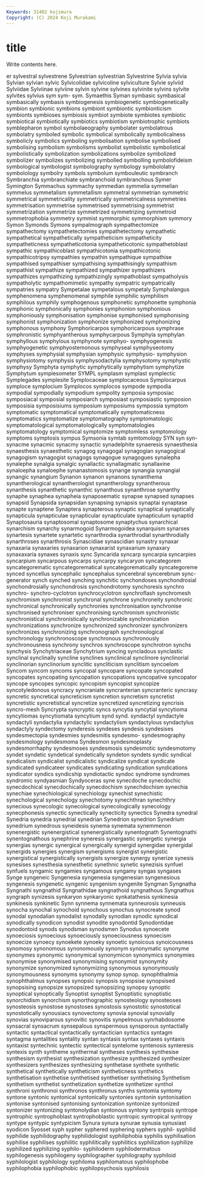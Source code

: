 ```yaml
---
Keywords: 31402 kojimura
Copyright: (C) 2024 Koji Murakami
---
```


# title

Write contents here.



er sylvestral sylvestrene Sylvestrian sylvestrian Sylvestrine
Sylvia sylvia Sylvian sylvian sylvic Sylvicolidae sylvicoline sylviculture Sylvie sylviid
Sylviidae Sylviinae sylviine sylvin sylvine sylvines sylvinite sylvins sylvite sylvites
sylvius sym sym- sym. Symaethis Syman symbasic symbasical symbasically symbasis
symbiogenesis symbiogenetic symbiogenetically symbion symbionic symbions symbiont symbiontic symbionticism symbionts
symbioses symbiosis symbiot symbiote symbiotes symbiotic symbiotical symbiotically symbiotics symbiotism
symbiotrophic symbiots symblepharon symbol symbolaeography symbolater symbolatrous symbolatry symboled symbolic
symbolical symbolically symbolicalness symbolicly symbolics symboling symbolisation symbolise symbolised symbolising
symbolism symbolisms symbolist symbolistic symbolistical symbolistically symbolization symbolizations symbolize symbolized
symbolizer symbolizes symbolizing symbolled symbolling symbolofideism symbological symbologist symbolography symbology
symbololatry symbolology symbolry symbols symbolum symbouleutic symbranch Symbranchia symbranchiate symbranchoid
symbranchous Symer Symington Symmachus symmachy symmedian symmelia symmelian symmelus symmetalism
symmetallism symmetral symmetrian symmetric symmetrical symmetricality symmetrically symmetricalness symmetries symmetrisation
symmetrise symmetrised symmetrising symmetrist symmetrization symmetrize symmetrized symmetrizing symmetroid symmetrophobia
symmetry symmist symmorphic symmorphism symmory Symon Symonds Symons sympalmograph sympathectomize
sympathectomy sympathetectomies sympathetectomy sympathetic sympathetical sympathetically sympatheticism sympatheticity sympatheticness sympatheticotonia
sympatheticotonic sympathetoblast sympathic sympathicoblast sympathicotonia sympathicotonic sympathicotripsy sympathies sympathin sympathique
sympathise sympathised sympathiser sympathising sympathisingly sympathism sympathist sympathize sympathized sympathizer
sympathizers sympathizes sympathizing sympathizingly sympathoblast sympatholysis sympatholytic sympathomimetic sympathy sympatric
sympatrically sympatries sympatry Sympetalae sympetalous sympetaly Symphalangus symphenomena symphenomenal symphile
symphilic symphilism symphilous symphily symphogenous symphonetic symphonette symphonia symphonic symphonically
symphonies symphonion symphonious symphoniously symphonisation symphonise symphonised symphonising symphonist symphonization
symphonize symphonized symphonizing symphonous symphony Symphoricarpos symphoricarpous symphrase symphronistic symphyantherous
symphycarpous Symphyla symphylan symphyllous symphylous symphynote symphyo- symphyogenesis symphyogenetic symphyostemonous
symphyseal symphyseotomy symphyses symphysial symphysian symphysic symphysio- symphysion symphysiotomy symphysis
symphysodactylia symphysotomy symphystic symphysy Symphyta symphytic symphytically symphytism symphytize Symphytum
sympiesometer SYMPL symplasm symplast symplectic Symplegades symplesite Symplocaceae symplocaceous Symplocarpus
symploce symplocium Symplocos symplocos sympode sympodia sympodial sympodially sympodium sympolity
symposia symposiac symposiacal symposial symposiarch symposiast symposiastic symposion symposisia symposisiums
symposium symposiums sympossia symptom symptomatic symptomatical symptomatically symptomaticness symptomatics symptomatize
symptomatography symptomatologic symptomatological symptomatologically symptomatologies symptomatology symptomical symptomize symptomless symptomology
symptoms symptosis sympus Symsonia symtab symtomology SYN syn syn- synacme
synacmic synacmy synactic synadelphite synaeresis synaesthesia synaesthesis synaesthetic synagog synagogal
synagogian synagogical synagogism synagogist synagogs synagogue synagogues synalepha synalephe synalgia
synalgic synallactic synallagmatic synallaxine synaloepha synaloephe synanastomosis synange synangia synangial
synangic synangium Synanon synanon synanons synanthema synantherological synantherologist synantherology synantherous
synanthesis synanthetic synanthic synanthous synanthrose synanthy synaphe synaphea synapheia synaposematic
synapse synapsed synapses synapsid Synapsida synapsidan synapsing synapsis synaptai synaptase
synapte synaptene Synaptera synapterous synaptic synaptical synaptically synapticula synapticulae synapticular
synapticulate synapticulum synaptid Synaptosauria synaptosomal synaptosome synaptychus synarchical synarchism synarchy
synarmogoid Synarmogoidea synarquism synarses synartesis synartete synartetic synarthrodia synarthrodial synarthrodially
synarthroses synarthrosis Synascidiae synascidian synastry synaxar synaxaria synaxaries synaxarion synaxarist
synaxarium synaxary synaxaxaria synaxes synaxis sync Syncarida syncarp syncarpia syncarpies
syncarpium syncarpous syncarps syncarpy syncaryon syncategorem syncategorematic syncategorematical syncategorematically syncategoreme
synced syncellus syncephalic syncephalus syncerebral syncerebrum sync-generator synch synched synching
synchitic synchondoses synchondrosial synchondrosially synchondrosis synchondrotomy synchoresis synchro synchro- synchro-cyclotron
synchrocyclotron synchroflash synchromesh synchromism synchromist synchronal synchrone synchroneity synchronic synchronical
synchronically synchronies synchronisation synchronise synchronised synchroniser synchronising synchronism synchronistic synchronistical
synchronistically synchronizable synchronization synchronizations synchronize synchronized synchronizer synchronizers synchronizes synchronizing
synchronograph synchronological synchronology synchronoscope synchronous synchronously synchronousness synchrony synchros synchroscope
synchrotron synchs synchysis Synchytriaceae Synchytrium syncing syncladous synclastic synclinal synclinally
syncline synclines synclinical synclinore synclinorial synclinorian synclinorium synclitic syncliticism synclitism
syncoelom Syncom syncom syncoms syncopal syncopare syncopate syncopated syncopates syncopating
syncopation syncopations syncopative syncopator syncope syncopes syncopic syncopism syncopist syncopize
syncotyledonous syncracy syncraniate syncranterian syncranteric syncrasy syncretic syncretical syncreticism syncretion
syncretism syncretist syncretistic syncretistical syncretize syncretized syncretizing syncrisis syncro-mesh Syncrypta
syncryptic syncs syncytia syncytial syncytioma syncytiomas syncytiomata syncytium synd synd.
syndactyl syndactyle syndactyli syndactylia syndactylic syndactylism syndactylous syndactylus syndactyly syndectomy
synderesis syndeses syndesis syndesises syndesmectopia syndesmies syndesmitis syndesmo- syndesmography syndesmology
syndesmoma Syndesmon syndesmoplasty syndesmorrhaphy syndesmoses syndesmosis syndesmotic syndesmotomy syndet syndetic
syndetical syndetically syndeton syndets syndic syndical syndicalism syndicalist syndicalistic syndicalize
syndicat syndicate syndicated syndicateer syndicates syndicating syndication syndications syndicator syndics
syndicship syndiotactic syndoc syndrome syndromes syndromic syndyasmian Syndyoceras syne synecdoche
synecdochic synecdochical synecdochically synecdochism synechdochism synechia synechiae synechiological synechiology synechist
synechistic synechological synechology synechotomy synechthran synechthry synecious synecologic synecological synecologically
synecology synecphonesis synectic synectically synecticity synectics Synedra synedral Synedria synedria
synedrial synedrian Synedrion synedrion Synedrium synedrium synedrous syneidesis synema synemata
synemmenon synenergistic synenergistical synenergistically synentognath Synentognathi synentognathous synephrine syneresis synergastic
synergetic synergia synergias synergic synergical synergically synergid synergidae synergidal synergids
synergies synergism synergisms synergist synergistic synergistical synergistically synergists synergize synergy
synerize synesis synesises synesthesia synesthetic synethnic synetic synezisis synfuel synfuels
syngamic syngamies syngamous syngamy syngas syngases Synge syngeneic Syngenesia syngenesia
syngenesian syngenesious syngenesis syngenetic syngenic syngenism syngenite Syngman Syngnatha Syngnathi
syngnathid Syngnathidae syngnathoid syngnathous Syngnathus syngraph synizesis synkaryon synkaryonic synkatathesis
synkinesia synkinesis synkinetic Synn synnema synnemata synneurosis synneusis synocha synochal
synochoid synochous synochus synocreate synod synodal synodalian synodalist synodally synodian
synodic synodical synodically synodicon synodist synodite synodontid Synodontidae synodontoid synods
synodsman synodsmen Synodus synoecete synoeciosis synoecious synoeciously synoeciousness synoecism synoecize
synoecy synoekete synoeky synoetic synoicous synoicousness synomosy synonomous synonomously synonym
synonymatic synonyme synonymes synonymic synonymical synonymicon synonymics synonymies synonymise synonymised
synonymising synonymist synonymity synonymize synonymized synonymizing synonymous synonymously synonymousness synonyms
synonymy synop synop. synophthalmia synophthalmus synopses synopsic synopsis synopsise synopsised
synopsising synopsize synopsized synopsizing synopsy synoptic synoptical synoptically Synoptist synoptist
Synoptistic synoptistic synorchidism synorchism synorthographic synosteology synosteoses synosteosis synostose synostoses
synostosis synostotic synostotical synostotically synousiacs synovectomy synovia synovial synovially synovias
synoviparous synovitic synovitis synpelmous synrhabdosome synsacral synsacrum synsepalous synspermous synsporous
syntactially syntactic syntactical syntactically syntactician syntactics syntagm syntagma syntalities syntality
syntan syntasis syntax syntaxes syntaxis syntaxist syntechnic syntectic syntectical syntelome
syntenosis synteresis syntexis synth syntheme synthermal syntheses synthesis synthesise synthesism
synthesist synthesization synthesize synthesized synthesizer synthesizers synthesizes synthesizing synthetase synthete
synthetic synthetical synthetically syntheticism syntheticness synthetics synthetisation synthetise synthetised synthetiser
synthetising Synthetism synthetism synthetist synthetization synthetize synthetizer synthol synthroni synthronoi
synthronos synthronus synths syntomia syntomy syntone syntonic syntonical syntonically syntonies
syntonin syntonisation syntonise syntonised syntonising syntonization syntonize syntonized syntonizer syntonizing
syntonolydian syntonous syntony syntripsis syntrope syntrophic syntrophoblast syntrophoblastic syntropic syntropical
syntropy syntype syntypic syntypicism Synura synura synurae synusia synusiast syodicon
Syosset syph sypher syphered syphering syphers syphil- syphilid syphilide syphilidography
syphilidologist syphiliphobia syphilis syphilisation syphilise syphilises syphilitic syphilitically syphilitics syphilization
syphilize syphilized syphilizing syphilo- syphiloderm syphilodermatous syphilogenesis syphilogeny syphilographer syphilography
syphiloid syphilologist syphilology syphiloma syphilomatous syphilophobe syphilophobia syphilophobic syphilopsychosis syphilosis
